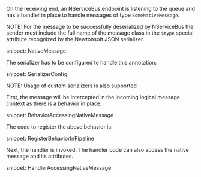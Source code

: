 On the receiving end, an NServiceBus endpoint is listening to the queue and has a handler in place to handle messages of type `SomeNativeMessage`.

NOTE: For the message to be successfully deserialized by NServiceBus the sender must include the full name of the message class in the `$type` special attribute recognized by the Newtonsoft JSON serializer.

snippet: NativeMessage

The serializer has to be configured to handle this annotation:

snippet: SerializerConfig

NOTE: Usage of custom serializers is also supported

First, the message will be intercepted in the incoming logical message context as there is a behavior in place:

snippet: BehaviorAccessingNativeMessage

The code to register the above behavior is:

snippet: RegisterBehaviorInPipeline

Next, the handler is invoked. The handler code can also access the native message and its attributes.

snippet: HandlerAccessingNativeMessage

